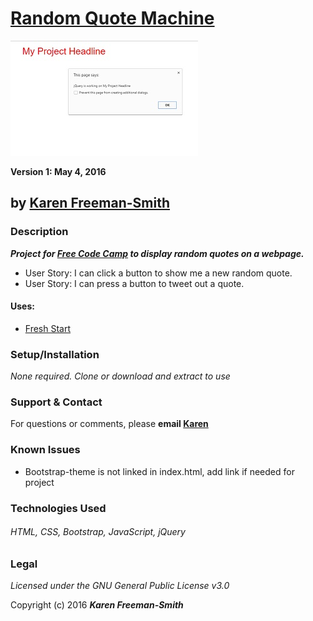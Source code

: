# [Random Quote Machine](http://karenfreemansmith.github.io/randomquotes)
![project screenshot](/img/screenshot.jpg)

__Version 1: May 4, 2016__
## by [Karen Freeman-Smith](http://karenfreemansmith.github.io)

### Description
__*Project for [Free Code Camp](https://freecodecamp.com/karenfreemansmith) to display random quotes on a webpage.*__

* User Story: I can click a button to show me a new random quote.
* User Story: I can press a button to tweet out a quote.

#### Uses:
* [Fresh Start](http://karenfreemansmith.github.io/freshstart)

### Setup/Installation
*None required. Clone or download and extract to use*

### Support & Contact
For questions or comments, please __email [Karen](karenfreemansmith@gmail.com)__

### Known Issues
* Bootstrap-theme is not linked in index.html, add link if needed for project

### Technologies Used
###### HTML, CSS, Bootstrap, JavaScript, jQuery

### Legal
*Licensed under the GNU General Public License v3.0*

Copyright (c) 2016 **_Karen Freeman-Smith_**
